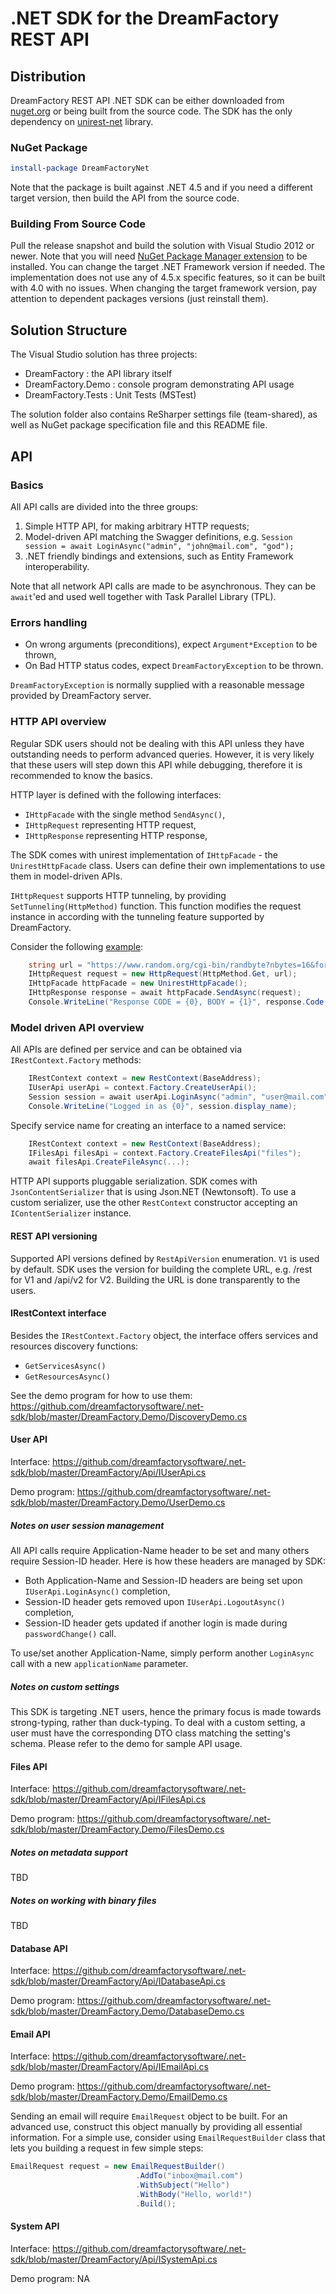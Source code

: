 # .NET SDK for the DreamFactory REST API

## Distribution

DreamFactory REST API .NET SDK can be either downloaded from [nuget.org](https://www.nuget.org/packages/DreamFactoryNet) or being built from the source code. The SDK has the only dependency on [unirest-net](http://unirest.io/net.html) library.

### NuGet Package

```powershell
install-package DreamFactoryNet
```

Note that the package is built against .NET 4.5 and if you need a different target version, then build the API from the source code.

### Building From Source Code

Pull the release snapshot and build the solution with Visual Studio 2012 or newer. Note that you will need [NuGet Package Manager extension](https://visualstudiogallery.msdn.microsoft.com/27077b70-9dad-4c64-adcf-c7cf6bc9970c) to be installed.
You can change the target .NET Framework version if needed. The implementation does not use any of 4.5.x specific features, so it can be built with 4.0 with no issues.
When changing the target framework version, pay attention to dependent packages versions (just reinstall them).

## Solution Structure

The Visual Studio solution has three projects:

* DreamFactory       : the API library itself
* DreamFactory.Demo  : console program demonstrating API usage
* DreamFactory.Tests : Unit Tests (MSTest)

The solution folder also contains ReSharper settings file (team-shared), as well as NuGet package specification file and this README file.

## API

### Basics

All API calls are divided into the three groups:

1. Simple HTTP API, for making arbitrary HTTP requests;
2. Model-driven API matching the Swagger definitions,
   e.g. `Session session = await LoginAsync("admin", "john@mail.com", "god");`
3. .NET friendly bindings and extensions, such as Entity Framework interoperability.

Note that all network API calls are made to be asynchronous. They can be `await`'ed and used well together with Task Parallel Library (TPL).

### Errors handling

- On wrong arguments (preconditions), expect `Argument*Exception` to be thrown,
- On Bad HTTP status codes, expect `DreamFactoryException` to be thrown.

`DreamFactoryException` is normally supplied with a reasonable message provided by DreamFactory server.

### HTTP API overview

Regular SDK users should not be dealing with this API unless they have outstanding needs to perform advanced queries.
However, it is very likely that these users will step down this API while debugging, therefore it is recommended to know the basics.

HTTP layer is defined with the following interfaces:

- `IHttpFacade` with the single method `SendAsync()`,
- `IHttpRequest` representing HTTP request,
- `IHttpResponse` representing HTTP response,

The SDK comes with unirest implementation of `IHttpFacade` - the `UnirestHttpFacade` class. Users can define their own implementations to use them in model-driven APIs.

`IHttpRequest` supports HTTP tunneling, by providing `SetTunneling(HttpMethod)` function. This function modifies the request instance in according with the tunneling feature supported by DreamFactory.

Consider the following [example](https://github.com/dreamfactorysoftware/.net-sdk/blob/master/DreamFactory.Demo/HttpDemo.cs):

```csharp
    string url = "https://www.random.org/cgi-bin/randbyte?nbytes=16&format=h";
    IHttpRequest request = new HttpRequest(HttpMethod.Get, url);
    IHttpFacade httpFacade = new UnirestHttpFacade();
    IHttpResponse response = await httpFacade.SendAsync(request);
    Console.WriteLine("Response CODE = {0}, BODY = {1}", response.Code, response.Body);
```

### Model driven API overview

All APIs are defined per service and can be obtained via `IRestContext.Factory` methods:

```csharp
    IRestContext context = new RestContext(BaseAddress);
    IUserApi userApi = context.Factory.CreateUserApi();
    Session session = await userApi.LoginAsync("admin", "user@mail.com", "qwerty");
    Console.WriteLine("Logged in as {0}", session.display_name);
```

Specify service name for creating an interface to a named service:
```csharp
    IRestContext context = new RestContext(BaseAddress);
    IFilesApi filesApi = context.Factory.CreateFilesApi("files");
    await filesApi.CreateFileAsync(...);
```

HTTP API supports pluggable serialization. SDK comes with `JsonContentSerializer` that is using Json.NET (Newtonsoft).
To use a custom serializer, use the other `RestContext` constructor accepting an `IContentSerializer` instance.

#### REST API versioning

Supported API versions defined by `RestApiVersion` enumeration. `V1` is used by default.
SDK uses the version for building the complete URL, e.g. /rest for V1 and /api/v2 for V2.
Building the URL is done transparently to the users.

#### IRestContext interface

Besides the `IRestContext.Factory` object, the interface offers services and resources discovery functions:

- `GetServicesAsync()`
- `GetResourcesAsync()`

See the demo program for how to use them:
https://github.com/dreamfactorysoftware/.net-sdk/blob/master/DreamFactory.Demo/DiscoveryDemo.cs

#### User API

Interface: https://github.com/dreamfactorysoftware/.net-sdk/blob/master/DreamFactory/Api/IUserApi.cs

Demo program: https://github.com/dreamfactorysoftware/.net-sdk/blob/master/DreamFactory.Demo/UserDemo.cs

##### Notes on user session management

All API calls require Application-Name header to be set and many others require Session-ID header. Here is how these headers are managed by SDK:

* Both Application-Name and Session-ID headers are being set upon `IUserApi.LoginAsync()` completion,
* Session-ID header gets removed upon `IUserApi.LogoutAsync()` completion,
* Session-ID header gets updated if another login is made during `passwordChange()` call.

To use/set another Application-Name, simply perform another `LoginAsync` call with a new `applicationName` parameter.

##### Notes on custom settings

This SDK is targeting .NET users, hence the primary focus is made towards strong-typing, rather than duck-typing.
To deal with a custom setting, a user must have the corresponding DTO class matching the setting's schema.
Please refer to the demo for sample API usage.

#### Files API

Interface: https://github.com/dreamfactorysoftware/.net-sdk/blob/master/DreamFactory/Api/IFilesApi.cs

Demo program: https://github.com/dreamfactorysoftware/.net-sdk/blob/master/DreamFactory.Demo/FilesDemo.cs

##### Notes on metadata support

TBD

##### Notes on working with binary files

TBD

#### Database API

Interface: https://github.com/dreamfactorysoftware/.net-sdk/blob/master/DreamFactory/Api/IDatabaseApi.cs

Demo program: https://github.com/dreamfactorysoftware/.net-sdk/blob/master/DreamFactory.Demo/DatabaseDemo.cs

#### Email API

Interface: https://github.com/dreamfactorysoftware/.net-sdk/blob/master/DreamFactory/Api/IEmailApi.cs

Demo program: https://github.com/dreamfactorysoftware/.net-sdk/blob/master/DreamFactory.Demo/EmailDemo.cs

Sending an email will require `EmailRequest` object to be built.
For an advanced use, construct this object manually by providing all essential information.
For a simple use, consider using `EmailRequestBuilder` class that lets you building a request in few simple steps:

```csharp
EmailRequest request = new EmailRequestBuilder()
							.AddTo("inbox@mail.com")
							.WithSubject("Hello")
							.WithBody("Hello, world!")
							.Build();
```

#### System API

Interface: https://github.com/dreamfactorysoftware/.net-sdk/blob/master/DreamFactory/Api/ISystemApi.cs

Demo program: NA
